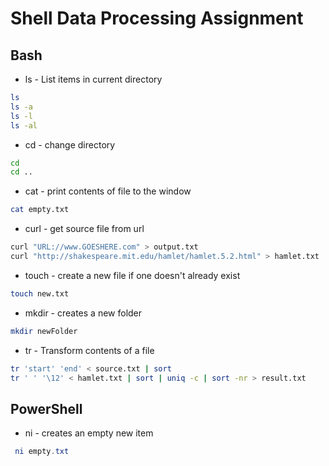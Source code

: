 # Shell Data Processing Assignment

## Bash

- ls - List items in current directory
```Bash
ls
ls -a
ls -l
ls -al
```
- cd - change directory
```Bash 
cd
cd ..
```
- cat - print contents of file to the window
```Bash
cat empty.txt
```
- curl - get source file from url
```Bash
curl "URL://www.GOESHERE.com" > output.txt
curl "http://shakespeare.mit.edu/hamlet/hamlet.5.2.html" > hamlet.txt
```
- touch - create a new file if one doesn't already exist
```Bash
touch new.txt
```
- mkdir - creates a new folder
```Bash
mkdir newFolder
```
- tr - Transform contents of a file
```Bash
tr 'start' 'end' < source.txt | sort 
tr ' ' '\12' < hamlet.txt | sort | uniq -c | sort -nr > result.txt
```
## PowerShell
- ni - creates an empty new item
```Powershell
 ni empty.txt
```
